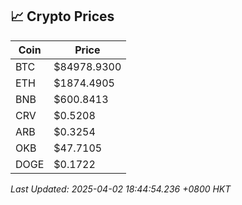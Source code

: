 ## 📈 Crypto Prices

| Coin | Price |
| ---- | ----- |
| BTC | $84978.9300 |
| ETH | $1874.4905 |
| BNB | $600.8413 |
| CRV | $0.5208 |
| ARB | $0.3254 |
| OKB | $47.7105 |
| DOGE | $0.1722 |

_Last Updated: 2025-04-02 18:44:54.236 +0800 HKT_